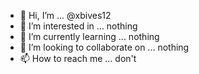 - 👋 Hi, I’m ... @xbives12
- 👀 I’m interested in ... nothing 
- 🌱 I’m currently learning ... nothing
- 💞️ I’m looking to collaborate on ... nothing
- 📫 How to reach me ... don't

<!---
xbives12/xbives12 is a ✨ special ✨ repository because its `README.md` (this file) appears on your GitHub profile.
You can click the Preview link to take a look at your changes.
--->
